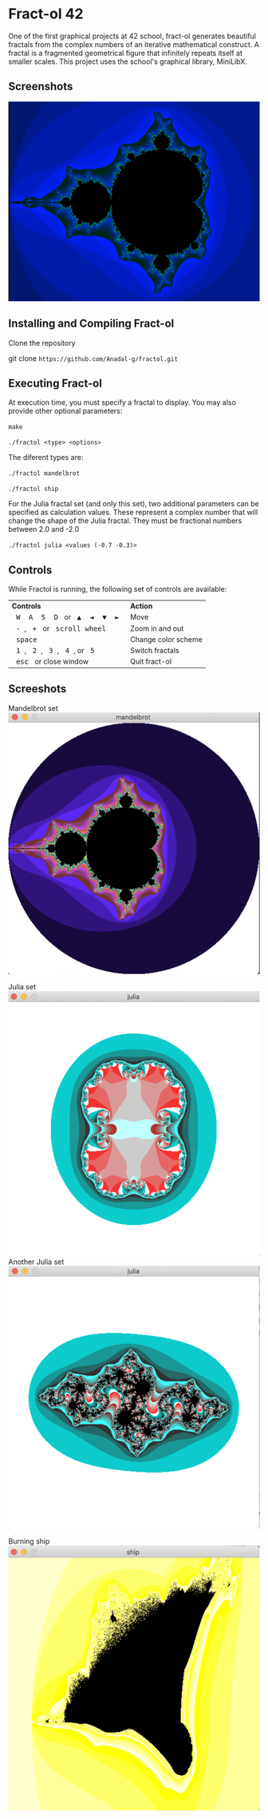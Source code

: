 
# Fract-ol 42

One of the first graphical projects at 42 school, fract-ol generates beautiful fractals from the complex numbers of an iterative mathematical construct. A fractal is a fragmented geometrical figure that infinitely repeats itself at smaller scales. This project uses the school's graphical library, MiniLibX.


## Screenshots

![Fract-ol](https://github.com/Anadal-g/fractol/blob/main/screenshot/Screen%20Shot%202024-02-28%20at%203.07.12%20PM.png)


## Installing and Compiling Fract-ol

Clone the repository

git clone `https://github.com/Anadal-g/fractol.git` 




## Executing Fract-ol

At execution time, you must specify a fractal to display. You may also provide other optional parameters:

`make`

`./fractol <type> <options>` 

The diferent types are:

`./fractol mandelbrot` 

`./fractol ship`

For the Julia fractal set (and only this set), two additional parameters can be specified as calculation values. These represent a complex number that will change the shape of the Julia fractal. They must be fractional numbers between 2.0 and -2.0

`./fractol julia <values (-0.7 -0.3)>`

## Controls 

While Fractol is running, the following set of controls are available:

<table>
  <tr><td><strong>Controls</strong></td><td><strong>Action</strong></td></tr>
  <tr><td><kbd>&nbsp;W&nbsp;</kbd><kbd>&nbsp;A&nbsp;</kbd><kbd>&nbsp;S&nbsp;</kbd><kbd>&nbsp;D&nbsp;</kbd> or <kbd>&nbsp;▲&nbsp;</kbd><kbd>&nbsp;◄&nbsp;</kbd><kbd>&nbsp;▼&nbsp;</kbd><kbd>&nbsp;►&nbsp;</kbd></td><td>Move</td></tr>
  <tr><td><kbd>&nbsp;-&nbsp;</kbd>, <kbd>&nbsp;+&nbsp;</kbd> or <kbd>&nbsp;scroll wheel&nbsp;</kbd></td><td>Zoom in and out</td></tr>
  <tr><td><kbd>&nbsp;space&nbsp;</kbd></td><td>Change color scheme</td></tr>
  <tr><td><kbd>&nbsp;1&nbsp;</kbd>, <kbd>&nbsp;2&nbsp;</kbd>, <kbd>&nbsp;3&nbsp;</kbd>, <kbd>&nbsp;4&nbsp;</kbd>, or <kbd>&nbsp;5&nbsp;</kbd></td><td>Switch fractals</td></tr>
  <tr><td><kbd>&nbsp;esc&nbsp;</kbd> or close window</td><td>Quit fract-ol</td></tr>
</table>

## Screeshots

Mandelbrot set
![Fract-ol mandelbrot](https://github.com/Anadal-g/fractol/blob/main/screenshot/Screen%20Shot%202024-02-28%20at%2012.23.03%20PM.png)

Julia set
![Fract-ol julia](https://github.com/Anadal-g/fractol/blob/main/screenshot/Screen%20Shot%202024-02-28%20at%2012.51.01%20PM.png)
Another Julia set
![Fract-ol julia2](https://github.com/Anadal-g/fractol/blob/main/screenshot/Screen%20Shot%202024-02-28%20at%2012.55.01%20PM.png)

Burning ship
![Fract-ol ship](https://github.com/Anadal-g/fractol/blob/main/screenshot/Screen%20Shot%202024-02-28%20at%2012.51.39%20PM.png)
